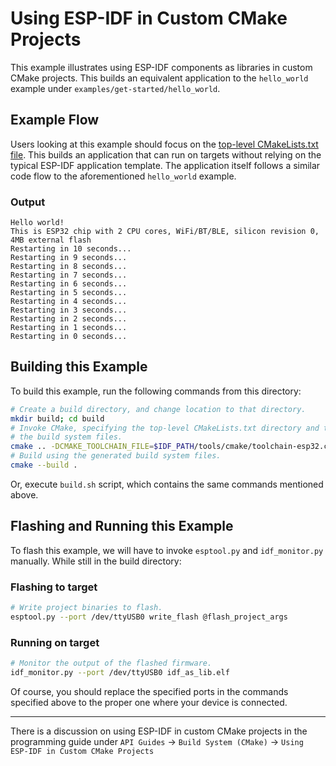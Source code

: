 # Using ESP-IDF in Custom CMake Projects

This example illustrates using ESP-IDF components as libraries in custom CMake projects. This builds
an equivalent application to the `hello_world` example under `examples/get-started/hello_world`.

## Example Flow

Users looking at this example should focus on the [top-level CMakeLists.txt file](./CMakeLists.txt). This builds an
application that can run on targets without relying on the typical ESP-IDF application template. The application itself
follows a similar code flow to the aforementioned `hello_world` example.

### Output

```
Hello world!
This is ESP32 chip with 2 CPU cores, WiFi/BT/BLE, silicon revision 0, 4MB external flash
Restarting in 10 seconds...
Restarting in 9 seconds...
Restarting in 8 seconds...
Restarting in 7 seconds...
Restarting in 6 seconds...
Restarting in 5 seconds...
Restarting in 4 seconds...
Restarting in 3 seconds...
Restarting in 2 seconds...
Restarting in 1 seconds...
Restarting in 0 seconds...
```

## Building this Example

To build this example, run the following commands from this directory:

```bash
# Create a build directory, and change location to that directory.
mkdir build; cd build
# Invoke CMake, specifying the top-level CMakeLists.txt directory and toolchain file to use. This will generate
# the build system files.
cmake .. -DCMAKE_TOOLCHAIN_FILE=$IDF_PATH/tools/cmake/toolchain-esp32.cmake -DIDF_TARGET=esp32
# Build using the generated build system files.
cmake --build .
```

Or, execute `build.sh` script, which contains the same commands mentioned above.

## Flashing and Running this Example

To flash this example, we will have to invoke `esptool.py` and `idf_monitor.py` manually. While still in the build directory:

### Flashing to target

```bash
# Write project binaries to flash.
esptool.py --port /dev/ttyUSB0 write_flash @flash_project_args
```

### Running on target

```bash
# Monitor the output of the flashed firmware.
idf_monitor.py --port /dev/ttyUSB0 idf_as_lib.elf
```

Of course, you should replace the specified ports in the commands specified above to the proper one where your device
is connected.

---

There is a discussion on using ESP-IDF in custom CMake projects in the programming guide under `API Guides` -> `Build System (CMake)` -> `Using ESP-IDF in Custom CMake Projects`
